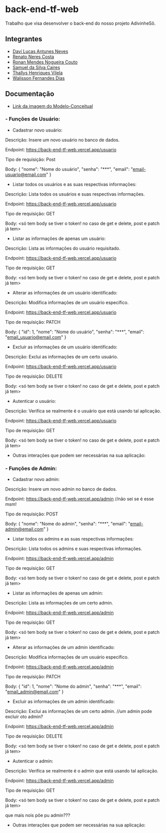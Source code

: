 # back-end-tf-web
Trabalho que visa desenvolver o back-end do nosso projeto AdivinheSô.

## Integrantes

- [Daví Lucas Antunes Neves](https://github.com/Davilucasanteves)
- [Renato Neres Costa](https://github.com/RenatoNC2)
- [Ronan Mendes Nogueira Couto](https://github.com/Carl-Johnson-LS)
- [Samuel da Silva Caires](https://github.com/SamuelCaires15)
- [Thallys Henriques Vilela](https://github.com/liscadoido)
- [Walisson Fernandes Dias](https://github.com/Murynga)


## Documentação

- [Link da imagem do Modelo-Conceitual](https://github.com/Davilucasanteves/back-end-tf-web/blob/main/src/db/Modelo-Conceitual.png)

### - Funções de Usuário:

- Cadastrar novo usuário:

Descrição: Insere um novo usuário no banco de dados.

Endpoint: https://back-end-tf-web.vercel.app/usuario

Tipo de requisição: Post

Body:
{
  "nome": "Nome do usuário",
  "senha": "***",
  "email": "email-usuario@email.com"
}

- Listar todos os usuários e as suas respectivas informações:

Descrição: Lista todos os usuários e suas respectivas informações.

Endpoint: https://back-end-tf-web.vercel.app/usuario

Tipo de requisição: GET

Body: <só tem body se tiver o token! no caso de get e delete, post e patch já tem>

- Listar as informações de apenas um usuário:

Descrição: Lista as informações do usuário requisitado.

Endpoint: https://back-end-tf-web.vercel.app/usuario

Tipo de requisição: GET

Body: <só tem body se tiver o token! no caso de get e delete, post e patch já tem>

- Alterar as informações de um usuário identificado:

Descrição: Modifica informações de um usuário específico.

Endpoint: https://back-end-tf-web.vercel.app/usuario

Tipo de requisição: PATCH

Body:
{
  "id": 1,
  "nome": "Nome do usuário",
  "senha": "***",
  "email": "email_usuario@email.com"
}

- Excluir as informações de um usuário identificado:

Descrição: Exclui as informações de um certo usuário.

Endpoint: https://back-end-tf-web.vercel.app/usuario

Tipo de requisição: DELETE

Body: <só tem body se tiver o token! no caso de get e delete, post e patch já tem>

- Autenticar o usuário: 

Descrição: Verifica se realmente é o usuário que está usando tal aplicação.

Endpoint: https://back-end-tf-web.vercel.app/usuario

Tipo de requisição: GET

Body: <só tem body se tiver o token! no caso de get e delete, post e patch já tem>

- Outras interações que podem ser necessárias na sua aplicação:

### - Funções de Admin:

- Cadastrar novo admin:

Descrição: Insere um novo admin no banco de dados.

Endpoint: https://back-end-tf-web.vercel.app/admin         //não sei se é esse msm!

Tipo de requisição: POST

Body:
{
  "nome": "Nome do admin",
  "senha": "***",
  "email": "email-admin@email.com"
}

- Listar todos os admins e as suas respectivas informações:

Descrição: Lista todos os admins e suas respectivas informações.

Endpoint: https://back-end-tf-web.vercel.app/admin

Tipo de requisição: GET

Body: <só tem body se tiver o token! no caso de get e delete, post e patch já tem>

- Listar as informações de apenas um admin:

Descrição: Lista as informações de um certo admin.

Endpoint: https://back-end-tf-web.vercel.app/admin

Tipo de requisição: GET

Body: <só tem body se tiver o token! no caso de get e delete, post e patch já tem>

- Alterar as informações de um admin identificado:

Descrição:  Modifica informações de um usuário específico.

Endpoint: https://back-end-tf-web.vercel.app/admin

Tipo de requisição: PATCH

Body:
{
  "id": 1,
  "nome": "Nome do admin",
  "senha": "***",
  "email": "email_admin@email.com"
}

- Excluir as informações de um admin identificado:

Descrição:  Exclui as informações de um certo admin.   //um admin pode excluir oto admin?

Endpoint: https://back-end-tf-web.vercel.app/admin

Tipo de requisição: DELETE

Body: <só tem body se tiver o token! no caso de get e delete, post e patch já tem>

- Autenticar o admin: 

Descrição:  Verifica se realmente é o admin que está usando tal aplicação.

Endpoint: https://back-end-tf-web.vercel.app/admin

Tipo de requisição: GET

Body: <só tem body se tiver o token! no caso de get e delete, post e patch já tem>

que mais nois põe pu admin???

- Outras interações que podem ser necessárias na sua aplicação:


